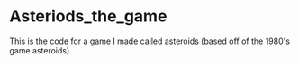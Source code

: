 # Asteriods_the_game
This is the code for a game I made called asteroids (based off of the 1980's game asteroids).
